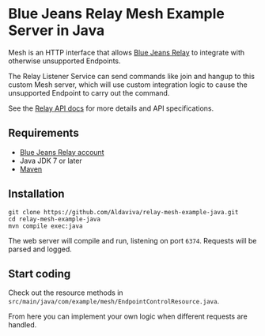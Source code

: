 Blue Jeans Relay Mesh Example Server in Java
============================================

Mesh is an HTTP interface that allows [Blue Jeans Relay](http://bluejeans.com/features/relay) to integrate with otherwise unsupported Endpoints.

The Relay Listener Service can send commands like join and hangup to this custom Mesh server, which will use custom integration logic to cause the unsupported Endpoint to carry out the command.

See the [Relay API docs](https://relay.bluejeans.com/docs/mesh.html) for more details and API specifications.

## Requirements
- [Blue Jeans Relay account](http://bluejeans.com/features/relay#relay)
- Java JDK 7 or later
- [Maven](http://maven.apache.org/)

## Installation
    git clone https://github.com/Aldaviva/relay-mesh-example-java.git
    cd relay-mesh-example-java
    mvn compile exec:java  

The web server will compile and run, listening on port `6374`. Requests will be parsed and logged.

## Start coding

Check out the resource methods in `src/main/java/com/example/mesh/EndpointControlResource.java`.

From here you can implement your own logic when different requests are handled.